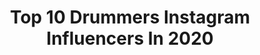 ---
title: Top 10 Drummers Instagram Influencers In 2020
description: >-
  Find top drummers Instagram influencers in 2020. Most popular hashtags: #drums #repost #titikbalik #boldandbeautiful.
platform: Instagram
profiles:
  - username: "mikesleathdrums"
    fullname: >-
      Mike Sleath
    location: "Canada"
    followers: 148001
    engagement: 992
    commentsToLikes: 0.011918
    id: ck5hooisjpxna0i115thv03zy
    verified: false
    hashtags: "#shawnmendesthetour, #namm, #namm2020, #drums"
  - username: "andiirfanto"
    fullname: >-
      Andi Irfanto
    location: "Indonesia"
    followers: 7633
    engagement: 708
    commentsToLikes: 0.036904
    id: ck5py5ixzuex80i11o89wi33b
    verified: false
    hashtags: "#jogjahomecoming, #konsertitikbalik, #jogjalawancorona, #dirumahaja"
  - username: "hori_scamcircle"
    fullname: >-
      Masaki Hori
    location: "Japan"
    followers: 7793
    engagement: 2948
    commentsToLikes: 0.027779
    id: ck5c4wtwj2a580i11hlhyuai6
    verified: false
    hashtags: "#hybriddrums, #canopus, #zildjian, #roland"
  - username: "akira_jimbo"
    fullname: >-
      akira jimbo 神保彰
    location: "Japan"
    followers: 10660
    engagement: 593
    commentsToLikes: 0.015345
    id: ck5hhwa2mae5g0i11kegl8snw
    verified: false
    hashtags: "#momoclo, #miku, #drums, #sundayhappymap"
  - username: "morgan7d"
    fullname: >-
      Morgan Rose
    location: "United States"
    followers: 41624
    engagement: 877
    commentsToLikes: 0.047845
    id: ck55j2lkdw44g0i113dztxxcm
    verified: true
    hashtags: "#goldengirls, #sevendust, #blackfriday, #neilpeart"
  - username: "jmattatkinson"
    fullname: >-
      Matthew Atkinson
    location: "United States"
    followers: 25081
    engagement: 611
    commentsToLikes: 0.092990
    id: ck5c6dky257vp0i110a7jbgb9
    verified: true
    hashtags: "#merrychristmas, #gratitude, #theolympian, #subzero"
  - username: "jesse.boyle"
    fullname: >-
      JESSE BOYLE
    location: "Japan"
    followers: 32158
    engagement: 791
    commentsToLikes: 0.038873
    id: ck15uu3fpojf40i191nqpym5o
    verified: true
    hashtags: ""
  - username: "miche11_"
    fullname: >-
      Michel'Le Baptiste
    location: "United States"
    followers: 25224
    engagement: 505
    commentsToLikes: 0.080931
    id: ck6toflazdsvj0j71m5v673rh
    verified: false
    hashtags: "#jingleball2019, #alwayscomingthrough, #rodeo, #savagechallenge"
  - username: "jerusalemlicciardotoivola"
    fullname: >-
      Jerusalem Licciardo-Toivola
    location: "Finland"
    followers: 44316
    engagement: 1954
    commentsToLikes: 0.032351
    id: ck14kv4sqrglo0i19no9olrcg
    verified: false
    hashtags: "#snowstorm, #coolkid, #throwback, #lovemysiblings"
  - username: "tadenight"
    fullname: >-
      Sérgio "TaDeNight" Mendes 💎
    location: "Brazil"
    followers: 16736
    engagement: 987
    commentsToLikes: 0.038924
    id: ck5c3845uyryr0i11aua6ftd5
    verified: false
    hashtags: "#fortnite, #sniper, #ad, #itsuptoyou"
---